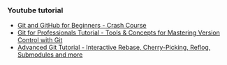 
### Youtube tutorial
- [Git and GitHub for Beginners - Crash Course](https://www.youtube.com/watch?v=RGOj5yH7evk)
- [Git for Professionals Tutorial - Tools & Concepts for Mastering Version Control with Git](https://www.youtube.com/watch?v=Uszj_k0DGsg)
- [Advanced Git Tutorial - Interactive Rebase, Cherry-Picking, Reflog, Submodules and more](https://www.youtube.com/watch?v=qsTthZi23VE)

